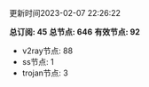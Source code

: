 更新时间2023-02-07 22:26:22

**总订阅: 45**
**总节点: 646**
**有效节点: 92**
- v2ray节点: 88
- ss节点: 1
- trojan节点: 3

